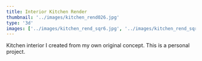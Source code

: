 ```yaml
---
title: Interior Kitchen Render
thumbnail: '../images/kitchen_rend026.jpg'
type: '3d'
images: ['../images/kitchen_rend_sqr6.jpg', '../images/kitchen_rend_sqr7.jpg']
---
```


Kitchen interior I created from my own original concept.
This is a personal project.

